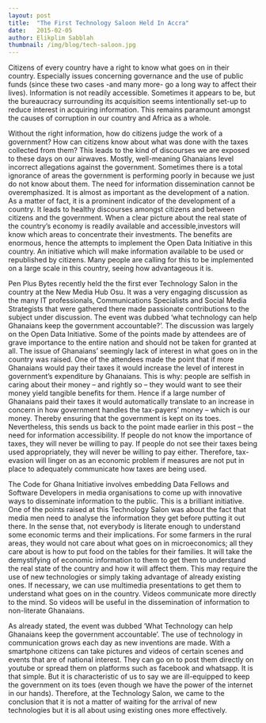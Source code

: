 ```yaml
---
layout: post 
title:  "The First Technology Saloon Held In Accra"
date:   2015-02-05 
author: Elikplim Sabblah
thumbnail: /img/blog/tech-saloon.jpg
---
```


Citizens of every country have a right to know what goes on in their country. Especially issues concerning governance and the use of public funds (since these two cases -and many more- go a long way to affect their lives). Information is not readily accessible. Sometimes it appears to be, but the bureaucracy surrounding its acquisition seems intentionally set-up to reduce interest in acquiring information. This remains paramount amongst the causes of corruption in our country and Africa as a whole.





Without the right information, how do citizens judge the work of a government? How can citizens know about what was done with the taxes collected from them? This leads to the kind of discourses we are exposed to these days on our airwaves. Mostly, well-meaning Ghanaians level incorrect allegations against the government. Sometimes there is a total ignorance of areas the government is performing poorly in because we just do not know about them. The need for information dissemination cannot be overemphasized. It is almost as important as the development of a nation. As a matter of fact, it is a prominent indicator of the development of a country. It leads to healthy discourses amongst citizens and between citizens and the government. When a clear picture about the real state of the country’s economy is readily available and accessible,investors will know which areas to concentrate their investments. The benefits are enormous, hence the attempts to implement the Open Data Initiative in this country. An initiative which will make information available to be used or republished by citizens. Many people are calling for this to be implemented on a large scale in this country, seeing how advantageous it is.





Pen Plus Bytes recently held the the first ever Technology Salon in the country at the New Media Hub Osu. It was a very engaging discussion as the many IT professionals, Communications Specialists and Social Media Strategists that were gathered there made passionate contributions to the subject under discussion. The event was dubbed ‘what technology can help Ghanaians keep the government accountable?’. The discussion was largely on the Open Data Initiative. Some of the points made by attendees are of grave importance to the entire nation and should not be taken for granted at all. The issue of Ghanaians’ seemingly lack of interest in what goes on in the country was raised. One of the attendees made the point that if more Ghanaians would pay their taxes it would increase the level of interest in government’s expenditure by Ghanaians. This is why: people are selfish in caring about their money – and rightly so – they  would want to see their money yield tangible benefits for them. Hence if a large number of Ghanaians paid their taxes it would automatically translate to an increase in concern in how government handles the tax-payers’ money – which is our money. Thereby ensuring that the government is kept on its toes. Nevertheless, this sends us back to the point made earlier in this post – the need for information accessibility. If people do not know the importance of taxes, they will never be willing to pay. If people do not see their taxes being used appropriately, they will never be willing to pay either. Therefore, tax-evasion will linger on as an economic problem if measures are not put in place to adequately communicate how taxes are being used.

 
 
 
The Code for Ghana Initiative involves embedding Data Fellows and Software Developers in media organisations to come up with innovative ways to disseminate information to the public. This is a brilliant initiative. One of the points raised at this Technology Salon was about the fact that media men need to analyse the information they get before putting it out there. In the sense that, not everybody is literate enough to understand some economic terms and their implications. For some farmers in the rural areas, they would not care about what goes on in microeconomics; all they care about is how to put food on the tables for their families. It will take the demystifying of economic information to them to get them to understand the real state of the country and how it will affect them. This may require the use of new technologies or simply taking advantage of already existing ones. If necessary, we can use multimedia presentations to get them to understand what goes on in the country. Videos communicate more directly to the mind. So videos will be useful in the dissemination of information to non-literate Ghanaians.





As already stated, the event was dubbed ‘What Technology can help Ghanaians keep the government accountable’. The use of technology in communication grows each day as new inventions are made. With a smartphone citizens can take pictures and videos of certain scenes and events that are of national interest. They can go on to post them directly on youtube or spread them on platforms such as facebook and whatsapp. It is that simple. But it is characteristic of us to say we are ill-equipped to keep the government on its toes (even though we have the power of the internet in our hands). Therefore, at the Technology Salon, we came to the conclusion that it is not a matter of waiting for the arrival of new technologies but it is all about using existing ones more effectively.

